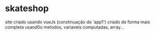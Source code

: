 # skateshop

site criado usando vueJs (constinuação do 'app1') criado de forma mais completa usand0o metodos, variaveis computadas, array...  